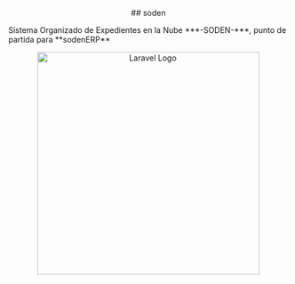 <p align="center">## soden</p>
Sistema Organizado de Expedientes en la Nube ***-SODEN-***, punto de partida para **sodenERP**

<p align="center"><a href="https://laravel.com" target="_blank"><img src="https://raw.githubusercontent.com/laravel/art/master/logo-lockup/5%20SVG/2%20CMYK/1%20Full%20Color/laravel-logolockup-cmyk-red.svg" width="400" alt="Laravel Logo"></a></p>
